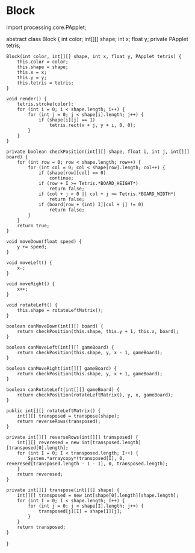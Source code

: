 # Block
import processing.core.PApplet;

abstract class Block {
    int color;
    int[][] shape;
    int x;
    float y;
    private PApplet tetris;

    Block(int color, int[][] shape, int x, float y, PApplet tetris) {
        this.color = color;
        this.shape = shape;
        this.x = x;
        this.y = y;
        this.tetris = tetris;
    }

    void render() {
        tetris.stroke(color);
        for (int i = 0; i < shape.length; i++) {
            for (int j = 0; j < shape[i].length; j++) {
                if (shape[i][j] == 1)
                    tetris.rect(x + j, y + i, 0, 0);
            }
        }
    }

    private boolean checkPosition(int[][] shape, float i, int j, int[][] board) {
        for (int row = 0; row < shape.length; row++) {
            for (int col = 0; col < shape[row].length; col++) {
                if (shape[row][col] == 0)
                    continue;
                if (row + I >= Tetris.*BOARD_HEIGHT*)
                    return false;
                if (col + j < 0 || col + j >= Tetris.*BOARD_WIDTH*)
                    return false;
                if (board[row + (int) I][col + j] != 0)
                    return false;
            }
        }
        return true;
    }

    void moveDown(float speed) {
        y += speed;
    }

    void moveLeft() {
        x—;
    }

    void moveRight() {
        x++;
    }

    void rotateLeft() {
        this.shape = rotateLeftMatrix();
    }

    boolean canMoveDown(int[][] board) {
        return checkPosition(this.shape, this.y + 1, this.x, board);
    }

    boolean canMoveLeft(int[][] gameBoard) {
        return checkPosition(this.shape, y, x - 1, gameBoard);
    }

    boolean canMoveRight(int[][] gameBoard) {
        return checkPosition(this.shape, y, x + 1, gameBoard);
    }

    boolean canRotateLeft(int[][] gameBoard) {
        return checkPosition(rotateLeftMatrix(), y, x, gameBoard);
    }

    public int[][] rotateLeftMatrix() {
        int[][] transposed = transpose(shape);
        return reverseRows(transposed);
    }

    private int[][] reverseRows(int[][] transposed) {
        int[][] reveresed = new int[transposed.length][transposed[0].length];
        for (int I = 0; I < transposed.length; I++) {
            System.*arraycopy*(transposed[I], 0, reveresed[transposed.length - 1 - I], 0, transposed.length);
        }
        return reveresed;
    }

    private int[][] transpose(int[][] shape) {
        int[][] transposed = new int[shape[0].length][shape.length];
        for (int I = 0; I < shape.length; I++) {
            for (int j = 0; j < shape[I].length; j++) {
                transposed[j][I] = shape[I][j];
            }
        }
        return transposed;
    }
}
